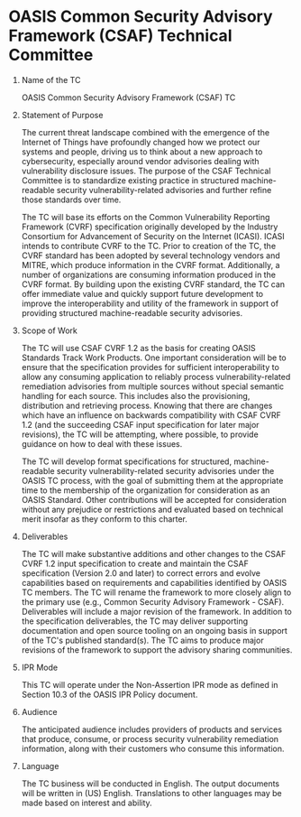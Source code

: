 
# OASIS Common Security Advisory Framework (CSAF) Technical Committee

1. Name of the TC

    OASIS Common Security Advisory Framework (CSAF) TC

2. Statement of Purpose

    The current threat landscape combined with the emergence of the Internet of Things have profoundly changed how we protect our systems and people, driving us to think about a new approach to cybersecurity, especially around vendor advisories dealing with vulnerability disclosure issues. The purpose of the CSAF Technical Committee is to standardize existing practice in structured machine-readable security vulnerability-related advisories and further refine those standards over time.

    The TC will base its efforts on the Common Vulnerability Reporting Framework (CVRF) specification originally developed by the Industry Consortium for Advancement of Security on the Internet (ICASI). ICASI intends to contribute CVRF to the TC. Prior to creation of the TC, the CVRF standard has been adopted by several technology vendors and MITRE, which produce information in the CVRF format. Additionally, a number of organizations are consuming information produced in the CVRF format. By building upon the existing CVRF standard, the TC can offer immediate value and quickly support future development to improve the interoperability and utility of the framework in support of providing structured machine-readable security advisories.

3. Scope of Work

    The TC will use CSAF CVRF 1.2 as the basis for creating OASIS Standards Track Work Products. One important consideration will be to ensure that the specification provides for sufficient interoperability to allow any consuming application to reliably process vulnerability-related remediation advisories from multiple sources without special semantic handling for each source. This includes also the provisioning, distribution and retrieving process. Knowing that there are changes which have an influence on backwards compatibility with CSAF CVRF 1.2 (and the succeeding CSAF input specification for later major revisions), the TC will be attempting, where possible, to provide guidance on how to deal with these issues.

    The TC will develop format specifications for structured, machine-readable security vulnerability-related security advisories under the OASIS TC process, with the goal of submitting them at the appropriate time to the membership of the organization for consideration as an OASIS Standard. Other contributions will be accepted for consideration without any prejudice or restrictions and evaluated based on technical merit insofar as they conform to this charter.

4. Deliverables

    The TC will make substantive additions and other changes to the CSAF CVRF 1.2 input specification to create and maintain the CSAF specification (Version 2.0 and later) to correct errors and evolve capabilities based on requirements and capabilities identified by OASIS TC members. The TC will rename the framework to more closely align to the primary use (e.g., Common Security Advisory Framework - CSAF). Deliverables will include a major revision of the framework. In addition to the specification deliverables, the TC may deliver supporting documentation and open source tooling on an ongoing basis in support of the TC's published standard(s). The TC aims to produce major revisions of the framework to support the advisory sharing communities.

5. IPR Mode

    This TC will operate under the Non-Assertion IPR mode as defined in Section 10.3 of the OASIS IPR Policy document.

6. Audience

    The anticipated audience includes providers of products and services that produce, consume, or process security vulnerability remediation information, along with their customers who consume this information.

7. Language

    The TC business will be conducted in English. The output documents will be written in (US) English. Translations to other languages may be made based on interest and ability.
